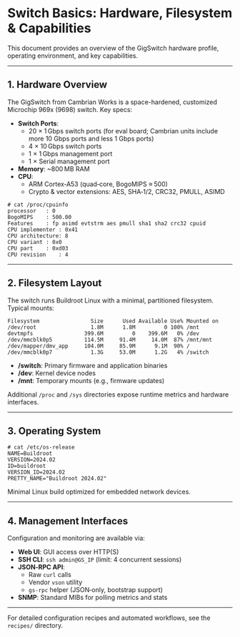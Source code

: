 # Switch Basics: Hardware, Filesystem & Capabilities

This document provides an overview of the GigSwitch hardware profile, operating environment, and key capabilities.

---

## 1. Hardware Overview

The GigSwitch from Cambrian Works is a space-hardened, customized Microchip 969x (9698) switch. Key specs:

- **Switch Ports**:
  - 20 × 1 Gbps switch ports (for eval board; Cambrian units include more 10 Gbps ports and less 1 Gbps ports)
  - 4 × 10 Gbps switch ports
  - 1 × 1 Gbps management port
  - 1 × Serial management port
- **Memory**: \~800 MB RAM
- **CPU**:
  - ARM Cortex‑A53 (quad‑core, BogoMIPS ≈ 500)
  - Crypto & vector extensions: AES, SHA‑1/2, CRC32, PMULL, ASIMD

```text
# cat /proc/cpuinfo
processor	: 0
BogoMIPS	: 500.00
Features	: fp asimd evtstrm aes pmull sha1 sha2 crc32 cpuid
CPU implementer	: 0x41
CPU architecture: 8
CPU variant	: 0x0
CPU part	: 0xd03
CPU revision	: 4
```

---

## 2. Filesystem Layout

The switch runs Buildroot Linux with a minimal, partitioned filesystem. Typical mounts:

```text
Filesystem                Size      Used Available Use% Mounted on
/dev/root                 1.8M      1.8M         0 100% /mnt
devtmpfs                399.6M         0    399.6M   0% /dev
/dev/mmcblk0p5          114.5M     91.4M     14.0M  87% /mnt/mnt
/dev/mapper/dmv_app     104.0M     85.9M      9.1M  90% /
/dev/mmcblk0p7            1.3G     53.0M      1.2G   4% /switch
```

- **/switch**: Primary firmware and application binaries
- **/dev**: Kernel device nodes
- **/mnt**: Temporary mounts (e.g., firmware updates)

Additional `/proc` and `/sys` directories expose runtime metrics and hardware interfaces.

---

## 3. Operating System

```text
# cat /etc/os-release
NAME=Buildroot
VERSION=2024.02
ID=buildroot
VERSION_ID=2024.02
PRETTY_NAME="Buildroot 2024.02"
```

Minimal Linux build optimized for embedded network devices.

---

## 4. Management Interfaces

Configuration and monitoring are available via:

- **Web UI**: GUI access over HTTP(S)
- **SSH CLI**: `ssh admin@GS_IP` (limit: 4 concurrent sessions)
- **JSON‑RPC API**:
  - Raw `curl` calls
  - Vendor `vson` utility
  - `gs-rpc` helper (JSON‑only, bootstrap support)
- **SNMP**: Standard MIBs for polling metrics and stats

---

For detailed configuration recipes and automated workflows, see the `recipes/` directory.

